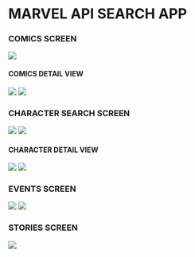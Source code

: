 # MARVEL API SEARCH APP

### COMICS SCREEN
![](https://github.com/SiddharthMittal07/SwiftUIProjects/blob/main/MarvelAPISearch/images/comics.png)

#### COMICS DETAIL VIEW
![](https://github.com/SiddharthMittal07/SwiftUIProjects/blob/main/MarvelAPISearch/images/comicdet1.png)
![](https://github.com/SiddharthMittal07/SwiftUIProjects/blob/main/MarvelAPISearch/images/comicdet2.png)


### CHARACTER SEARCH SCREEN
![](https://github.com/SiddharthMittal07/SwiftUIProjects/blob/main/MarvelAPISearch/images/char1.png)
![](https://github.com/SiddharthMittal07/SwiftUIProjects/blob/main/MarvelAPISearch/images/char2.png)


#### CHARACTER DETAIL VIEW
![](https://github.com/SiddharthMittal07/SwiftUIProjects/blob/main/MarvelAPISearch/images/chardet1.png)
![](https://github.com/SiddharthMittal07/SwiftUIProjects/blob/main/MarvelAPISearch/images/chardet2.png)


### EVENTS SCREEN
![](https://github.com/SiddharthMittal07/SwiftUIProjects/blob/main/MarvelAPISearch/images/events.png)
![](https://github.com/SiddharthMittal07/SwiftUIProjects/blob/main/MarvelAPISearch/images/eventdet.png)


### STORIES SCREEN
![](https://github.com/SiddharthMittal07/SwiftUIProjects/blob/main/MarvelAPISearch/images/stories.png)